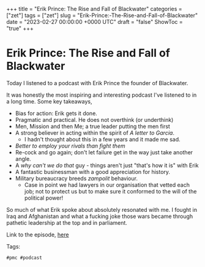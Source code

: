 +++
title = "Erik Prince: The Rise and Fall of Blackwater"
categories = ["zet"]
tags = ["zet"]
slug = "Erik-Prince:-The-Rise-and-Fall-of-Blackwater"
date = "2023-02-27 00:00:00 +0000 UTC"
draft = "false"
ShowToc = "true"
+++

# Erik Prince: The Rise and Fall of Blackwater

Today I listened to a podcast with Erik Prince the founder of Blackwater.

It was honestly the most inspiring and interesting podcast I've listened
to in a long time. Some key takeaways,

- Bias for action: Erik gets it done.
- Pragmatic and practical. He does not overthink (or underthink)
- Men, Mission and then Me; a true leader putting the men first
- A strong believer in acting within the spirit of *A letter to Garcia*.
  - I hadn't thought about this in a few years and it made me sad. 
- *Better to employ your rivals than fight them*
- Re-cock and go again; don't let failure get in the way just take another angle.
- A *why can't we do that* guy - things aren't just "that's how it is" with Erik 
- A fantastic businessman with a good appreciation for history.
- Military bureaucracy breeds *zampolit* behaviour.
  - Case in point we had lawyers in our organisation that vetted each job; not to protect us but to
  make sure it conformed to the will of the political power!

So much of what Erik spoke about absolutely resonated with me. I fought in
Iraq and Afghanistan and what a fucking joke those wars became through 
pathetic leadership at the top and in parliament. 

Link to the episode,
[here](https://www.listennotes.com/podcasts/shawn-ryan-show/29-erik-prince-inside-the-yE_kBbH2xw5/)

Tags:

    #pmc #podcast

